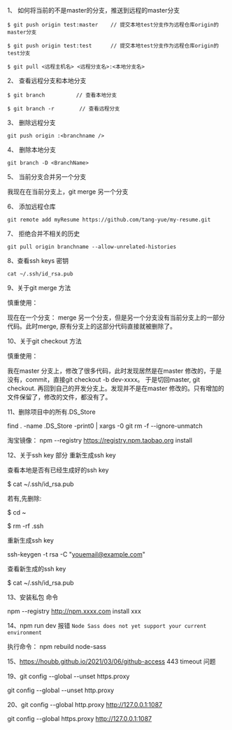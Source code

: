1、 如何将当前的不是master的分支，推送到远程的master分支

```
$ git push origin test:master    // 提交本地test分支作为远程仓库origin的master分支

$ git push origin test:test      // 提交本地test分支作为远程仓库origin的test分支

$ git pull <远程主机名> <远程分支名>:<本地分支名>
```

2、 查看远程分支和本地分支

```
$ git branch          // 查看本地分支

$ git branch -r        // 查看远程分支
```
3、 删除远程分支

```
git push origin :<branchname />
```

4、 删除本地分支

`git branch -D <BranchName>`

5、  当前分支合并另一个分支

我现在在当前分支上，git merge 另一个分支

6、 添加远程仓库

`git remote add myResume https://github.com/tang-yue/my-resume.git`

7、 拒绝合并不相关的历史

`git pull origin branchname --allow-unrelated-histories`

8、查看ssh keys 密钥

`cat ~/.ssh/id_rsa.pub`

9、关于git merge 方法

慎重使用：

现在在一个分支： merge 另一个分支，但是另一个分支没有当前分支上的一部分代码。此时merge, 原有分支上的这部分代码直接就被删除了。

10、关于git checkout 方法

慎重使用：

我在master 分支上，修改了很多代码，此时发现居然是在master 修改的，于是没有，commit，直接git checkout -b dev-xxxx。
于是切回master, git checkout. 再回到自己的开发分支上。发现并不是在master 修改的。只有增加的文件保留了，修改的文件，都没有了。


11、删除项目中的所有.DS_Store

find . -name .DS_Store -print0 | xargs -0 git rm -f --ignore-unmatch


淘宝镜像： npm --registry https://registry.npm.taobao.org install

12、关于ssh key 部分  重新生成ssh key

查看本地是否有已经生成好的ssh key

$ cat ~/.ssh/id_rsa.pub

若有,先删除:

$ cd ~

$ rm -rf .ssh

重新生成ssh key

ssh-keygen -t rsa -C "youemail@example.com"

查看新生成的ssh key

$ cat ~/.ssh/id_rsa.pub

13、安装私包 命令

npm --registry http://npm.xxxx.com  install xxx

14、npm run dev 报错 `Node Sass does not yet support your current environment`

执行命令： npm rebuild node-sass

15、https://houbb.github.io/2021/03/06/github-access  443 timeout 问题

19、git config --global --unset https.proxy

git config --global --unset http.proxy

20、git config --global http.proxy http://127.0.0.1:1087

git config --global https.proxy http://127.0.0.1:1087

